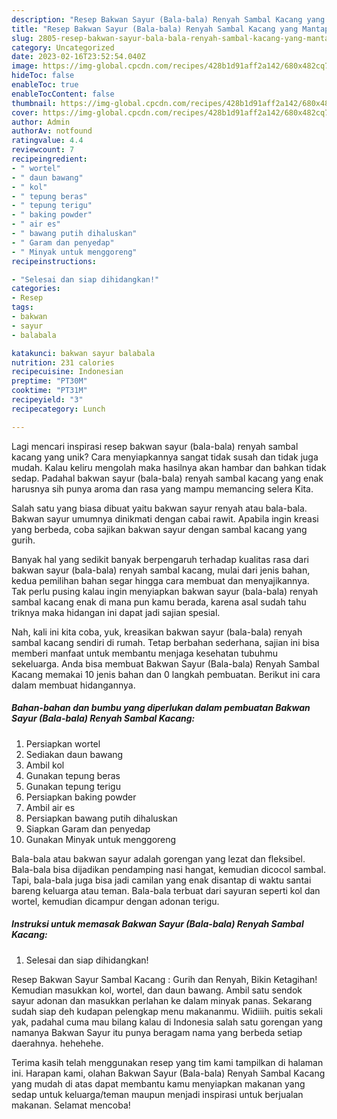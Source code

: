 ```yaml
---
description: "Resep Bakwan Sayur (Bala-bala) Renyah Sambal Kacang yang Mantap"
title: "Resep Bakwan Sayur (Bala-bala) Renyah Sambal Kacang yang Mantap"
slug: 2805-resep-bakwan-sayur-bala-bala-renyah-sambal-kacang-yang-mantap
category: Uncategorized
date: 2023-02-16T23:52:54.040Z
image: https://img-global.cpcdn.com/recipes/428b1d91aff2a142/680x482cq70/bakwan-sayur-bala-bala-renyah-sambal-kacang-foto-resep-utama.jpg
hideToc: false
enableToc: true
enableTocContent: false
thumbnail: https://img-global.cpcdn.com/recipes/428b1d91aff2a142/680x482cq70/bakwan-sayur-bala-bala-renyah-sambal-kacang-foto-resep-utama.jpg
cover: https://img-global.cpcdn.com/recipes/428b1d91aff2a142/680x482cq70/bakwan-sayur-bala-bala-renyah-sambal-kacang-foto-resep-utama.jpg
author: Admin
authorAv: notfound
ratingvalue: 4.4
reviewcount: 7
recipeingredient:
- " wortel"
- " daun bawang"
- " kol"
- " tepung beras"
- " tepung terigu"
- " baking powder"
- " air es"
- " bawang putih dihaluskan"
- " Garam dan penyedap"
- " Minyak untuk menggoreng"
recipeinstructions:

- "Selesai dan siap dihidangkan!"
categories:
- Resep
tags:
- bakwan
- sayur
- balabala

katakunci: bakwan sayur balabala 
nutrition: 231 calories
recipecuisine: Indonesian
preptime: "PT30M"
cooktime: "PT31M"
recipeyield: "3"
recipecategory: Lunch

---
```





Lagi mencari inspirasi resep bakwan sayur (bala-bala) renyah sambal kacang yang unik? Cara menyiapkannya sangat tidak susah dan tidak juga mudah. Kalau keliru mengolah maka hasilnya akan hambar dan bahkan tidak sedap. Padahal bakwan sayur (bala-bala) renyah sambal kacang yang enak harusnya sih punya aroma dan rasa yang mampu memancing selera Kita.





Salah satu yang biasa dibuat yaitu bakwan sayur renyah atau bala-bala. Bakwan sayur umumnya dinikmati dengan cabai rawit. Apabila ingin kreasi yang berbeda, coba sajikan bakwan sayur dengan sambal kacang yang gurih.

Banyak hal yang sedikit banyak berpengaruh terhadap kualitas rasa dari bakwan sayur (bala-bala) renyah sambal kacang, mulai dari jenis bahan, kedua pemilihan bahan segar hingga cara membuat dan menyajikannya. Tak perlu pusing kalau ingin menyiapkan bakwan sayur (bala-bala) renyah sambal kacang enak di mana pun kamu berada, karena asal sudah tahu triknya maka hidangan ini dapat jadi sajian spesial.






Nah, kali ini kita coba, yuk, kreasikan bakwan sayur (bala-bala) renyah sambal kacang sendiri di rumah. Tetap berbahan sederhana, sajian ini bisa memberi manfaat untuk membantu menjaga kesehatan tubuhmu sekeluarga. Anda bisa membuat Bakwan Sayur (Bala-bala) Renyah Sambal Kacang memakai 10 jenis bahan dan 0 langkah pembuatan. Berikut ini cara dalam membuat hidangannya.

<!--inarticleads1-->

##### Bahan-bahan dan bumbu yang diperlukan dalam pembuatan Bakwan Sayur (Bala-bala) Renyah Sambal Kacang:

1. Persiapkan  wortel
1. Sediakan  daun bawang
1. Ambil  kol
1. Gunakan  tepung beras
1. Gunakan  tepung terigu
1. Persiapkan  baking powder
1. Ambil  air es
1. Persiapkan  bawang putih dihaluskan
1. Siapkan  Garam dan penyedap
1. Gunakan  Minyak untuk menggoreng


Bala-bala atau bakwan sayur adalah gorengan yang lezat dan fleksibel. Bala-bala bisa dijadikan pendamping nasi hangat, kemudian dicocol sambal. Tapi, bala-bala juga bisa jadi camilan yang enak disantap di waktu santai bareng keluarga atau teman. Bala-bala terbuat dari sayuran seperti kol dan wortel, kemudian dicampur dengan adonan terigu. 

<!--inarticleads2-->

##### Instruksi untuk memasak Bakwan Sayur (Bala-bala) Renyah Sambal Kacang:


1. Selesai dan siap dihidangkan!

Resep Bakwan Sayur Sambal Kacang : Gurih dan Renyah, Bikin Ketagihan! Kemudian masukkan kol, wortel, dan daun bawang. Ambil satu sendok sayur adonan dan masukkan perlahan ke dalam minyak panas. Sekarang sudah siap deh kudapan pelengkap menu makananmu. Widiiih. puitis sekali yak, padahal cuma mau bilang kalau di Indonesia salah satu gorengan yang namanya Bakwan Sayur itu punya beragam nama yang berbeda setiap daerahnya. hehehehe. 

Terima kasih telah menggunakan resep yang tim kami tampilkan di halaman ini. Harapan kami, olahan Bakwan Sayur (Bala-bala) Renyah Sambal Kacang yang mudah di atas dapat membantu kamu menyiapkan makanan yang sedap untuk keluarga/teman maupun menjadi inspirasi untuk berjualan makanan. Selamat mencoba!
